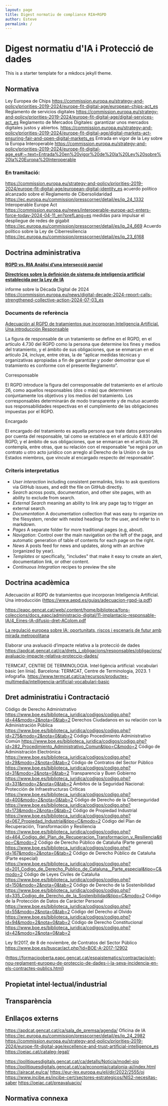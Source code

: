 ```yaml
---
layout: page
title: Digest normatiu de compliance RIA+RGPD
author: Esteve
permalink: /
---
```


# Digest normatiu d'IA i Protecció de dades

This is a starter template for a mkdocs jekyll theme.
<i class="fa fa-book"></i>

## Normativa

Ley Europea de Chips https://commission.europa.eu/strategy-and-policy/priorities-2019-2024/europe-fit-digital-age/european-chips-act_es
Reglamento de servicios digitales https://commission.europa.eu/strategy-and-policy/priorities-2019-2024/europe-fit-digital-age/digital-services-act_es
Reglamento de Mercados Digitales: garantizar unos mercados digitales justos y abiertos. https://commission.europa.eu/strategy-and-policy/priorities-2019-2024/europe-fit-digital-age/digital-markets-act-ensuring-fair-and-open-digital-markets_es
Entrada en vigor de la Ley sobre la Europa Interoperable  https://commission.europa.eu/strategy-and-policy/priorities-2019-2024/europe-fit-digital-age_es#:~:text=Entrada%20en%20vigor%20de%20la%20Ley%20sobre%20la%20Europa%20Interoperable


### En tramitació:
https://commission.europa.eu/strategy-and-policy/priorities-2019-2024/europe-fit-digital-age/european-digital-identity_es
acuerdo político alcanzado sobre el Reglamento de Cibersolidaridad https://ec.europa.eu/commission/presscorner/detail/es/ip_24_1332
Interoperable Europe Act  https://commission.europa.eu/news/interoperable-europe-act-enters-force-today-2024-04-11_en?prefLang=es
medidas para impulsar el despliegue de redes de gigabit https://ec.europa.eu/commission/presscorner/detail/es/ip_24_669
Acuerdo político sobre la Ley de Ciberresiliencia https://ec.europa.eu/commission/presscorner/detail/es/ip_23_6168
 

## Doctrina administrativa

[**RGPD vs. RIA Anàlisi d’una intersecció parcial**](https://apdcat.gencat.cat/web/.content/03-documentacio/estudis-recerca/RGPDvsRIA.pdf)

[**Directrices sobre la definición de sistema de inteligencia artificial establecida por la Ley de IA**](https://digital-strategy.ec.europa.eu/es/library/commission-publishes-guidelines-ai-system-definition-facilitate-first-ai-acts-rules-application)

informe sobre la Década Digital de 2024 https://commission.europa.eu/news/digital-decade-2024-report-calls-strengthened-collective-action-2024-07-03_es

### Documents de referència

[Adecuación al RGPD de tratamientos que incorporan Inteligencia Artificial. Una introducción Responsable](
https://www.aepd.es/guias/adecuacion-rgpd-ia.pdf)

La figura de responsable de un tratamiento se define en el RGPD, en el artículo 4.730 del
RGPD como la persona que determine los fines y medios del tratamiento, y el ámbito de sus
obligaciones, que se enmarcan en el artículo 24, incluye, entre otras, la de “aplicar medidas
técnicas y organizativas apropiadas a fin de garantizar y poder demostrar que el tratamiento
es conforme con el presente Reglamento”.

Corresponsable

El RGPD introduce la figura del corresponsable del tratamiento en el artículo 26, como
aquellos responsables (dos o más) que determinen conjuntamente los objetivos y los medios
del tratamiento. Los corresponsables determinarán de modo transparente y de mutuo
acuerdo sus responsabilidades respectivas en el cumplimiento de las obligaciones
impuestas por el RGPD.

Encargado

El encargado del tratamiento es aquella persona que trate datos personales por cuenta
del responsable, tal como se establece en el artículo 4.831 del RGPD, y el ámbito de sus
obligaciones, que se enmarcan en el artículo 28, contempla, entre otras, que su relación con
el responsable “se regirá por un contrato u otro acto jurídico con arreglo al Derecho de la
Unión o de los Estados miembros, que vincule al encargado respecto del responsable”.


### Criteris interpretatius
 - *User interaction* including consistent permalinks, links to ask questions via GitHub issues, and edit the file on GitHub directly.
 - *Search* across posts, documentation, and other site pages, with an ability to exclude from search.
 - *External Search* meaning an ability to link any page tag to trigger an external search.
 - *Documentation* A documentation collection that was easy to organize on the filesystem, render with nested headings for the user, and refer to in markdown.
 - *Pages* A separate folder for more traditional pages (e.g, about).
 - *Navigation*: Control over the main navigation on the left of the page, and automatic generation of table of contents for each page on the right.
 - *News* A posts feed for news and updates, along with an archive (organized by year).
 - *Templates* or specifically, "includes" that make it easy to create an alert, documentation link, or other content.
 - *Continuous Integration* recipes to preview the site

## Doctrina acadèmica

Adecuación al RGPD de tratamientos que incorporan Inteligencia Artificial.
Una introducción (https://www.aepd.es/guias/adecuacion-rgpd-ia.pdf)

https://eapc.gencat.cat/web/.content/home/biblioteca/fons-coleccions/docs_eapc/administracio-digital/11-implantacio-responsable-IA/4_Eines-IA-difusio-dret-AColom.pdf

[La regulació europea sobre IA: oportunitats, riscos i escenaris de futur amb mirada metropolitana](https://www.cidob.org/ca/publicacions/la-regulacio-europea-sobre-ia-oportunitats-riscos-i-escenaris-de-futur-amb-mirada)

Elaborar una avaluació d’impacte relativa a la protecció de dades https://apdcat.gencat.cat/ca/drets_i_obligacions/responsables/obligacions/avaluacio-impacte-relativa-proteccio-dades/

TERMCAT, CENTRE DE TERMINOLOGIA. Intel·ligència artificial: vocabulari bàsic [en línia]. Barcelona: TERMCAT, Centre de Terminologia, 2023. 1 infografia.
<https://www.termcat.cat/ca/recursos/productes-multimedia/intelligencia-artificial-vocabulari-basic>

## Dret administratiu i Contractació

Código de Derecho Administrativo https://www.boe.es/biblioteca_juridica/codigos/codigo.php?id=44&modo=2&nota=0&tab=2
Derechos Ciudadanos en su relación con la Administración Pública https://www.boe.es/biblioteca_juridica/codigos/codigo.php?id=275&modo=2&nota=0&tab=2
Código Procedimiento Administrativo Común https://www.boe.es/biblioteca_juridica/codigos/codigo.php?id=282_Procedimiento_Administrativo_Comun&tipo=C&modo=2
Código de Administración Electrónica https://www.boe.es/biblioteca_juridica/codigos/codigo.php?id=29&modo=2&nota=0&tab=2
Código de Contratos del Sector Público https://www.boe.es/biblioteca_juridica/codigos/codigo.php?id=31&modo=2&nota=0&tab=2
Transparencia y Buen Gobierno https://www.boe.es/biblioteca_juridica/codigos/codigo.php?id=331&modo=2&nota=0&tab=2
Ámbitos de la Seguridad Nacional: Protección de Infraestructuras Críticas https://www.boe.es/biblioteca_juridica/codigos/codigo.php?id=400&modo=2&nota=0&tab=2
Código de Derecho de la Ciberseguridad https://www.boe.es/biblioteca_juridica/codigos/codigo.php?id=173&modo=2&nota=0&tab=2
Código de Propiedad Industrial https://www.boe.es/biblioteca_juridica/codigos/codigo.php?id=067_Propiedad_Industrial&tipo=C&modo=2
Código del Plan de Recuperación, Transformación y Resiliencia https://www.boe.es/biblioteca_juridica/codigos/codigo.php?id=464_Codigo_del_Plan_de_Recuperacion_Transformacion_y_Resiliencia&tipo=C&modo=2
Código de Derecho Público de Cataluña (Parte general) https://www.boe.es/biblioteca_juridica/codigos/codigo.php?id=167&modo=2&nota=0&tab=2
Código de Derecho Público de Cataluña (Parte especial) https://www.boe.es/biblioteca_juridica/codigos/codigo.php?id=201_Codigo_de_Derecho_Publico_de_Cataluna__Parte_especial&tipo=C&modo=2
Código de Leyes Civiles de Cataluña https://www.boe.es/biblioteca_juridica/codigos/codigo.php?id=150&modo=2&nota=0&tab=2
Código de Derecho de la Sostenibilidad https://www.boe.es/biblioteca_juridica/codigos/codigo.php?id=335_Codigo_de_Derecho_de_la_Sostenibilidad&tipo=C&modo=2
Código de la Protección de Datos de Carácter Personal https://www.boe.es/biblioteca_juridica/codigos/codigo.php?id=55&modo=2&nota=0&tab=2
Código del Derecho al Olvido https://www.boe.es/biblioteca_juridica/codigos/codigo.php?id=94&modo=2&nota=0&tab=2
Código de Derecho Constitucional https://www.boe.es/biblioteca_juridica/codigos/codigo.php?id=42&modo=2&nota=0&tab=2



Ley 9/2017, de 8 de noviembre, de Contratos del Sector Público https://www.boe.es/buscar/act.php?id=BOE-A-2017-12902

(https://formaciooberta.eapc.gencat.cat/espaistematics/contractacio/el-nou-reglament-europeu-de-proteccio-de-dades-i-la-seva-incidencia-en-els-contractes-publics.html)


## Propietat intel·lectual/industrial

## Transparència

## Enllaços externs

https://apdcat.gencat.cat/ca/sala_de_premsa/agenda/
Oficina de IA https://ec.europa.eu/commission/presscorner/detail/es/ip_24_2982
https://commission.europa.eu/strategy-and-policy/priorities-2019-2024/europe-fit-digital-age/excellence-and-trust-artificial-intelligence_es
https://oeiac.cat/cataleg-legal/

https://politiquesdigitals.gencat.cat/ca/detalls/Noticia/model-pio
https://politiquesdigitals.gencat.cat/ca/economia/catalonia-ai/index.html
https://airacat.eu/ca/
https://eur-lex.europa.eu/eli/dir/2022/2555/oj
https://www.incibe.es/incibe-cert/sectores-estrategicos/NIS2-necesitas-saber
https://oeiac.cat/preavaluacio/


## Normativa connexa
